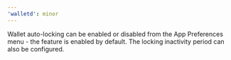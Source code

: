 ```yaml
---
'walletd': minor
---
```


Wallet auto-locking can be enabled or disabled from the App Preferences menu - the feature is enabled by default. The locking inactivity period can also be configured.

